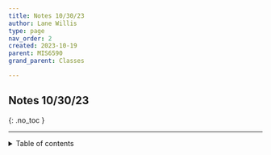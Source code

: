 ```yaml
---
title: Notes 10/30/23
author: Lane Willis
type: page
nav_order: 2
created: 2023-10-19
parent: MIS6590
grand_parent: Classes

---
```


## Notes 10/30/23
{: .no_toc }

---

<details closed markdown="block">
  <summary>
    Table of contents
  </summary>
  {: .text-delta }
1. TOC
{:toc}

---

### Building a Balanced Strategy

#### Tom Steffen's *Passing the Baton*
1. Phase-out: Foundation to interdependence. Key word: Parting
   * Why start here? You must look to phasing out in order to have good strategy for the end.
   * This helps us seek indigeneity from the outset.
   * If you don't have a clear vision of the end goal, your plans won't be focused.
2. Pre-entry: Foundation to personal/team develoment. Key word; Preparing
   * Building a team around the vision.
   * Preparation and research done before going.
   * Build a team manual with resources to create a unified understanding.
3. Pre-evangelism: foundation to relationships. Key word: Perceiving.
   * Language and culture acquisition.
   * Creating curiosity and establishing biblical authority.
4. Evangelism: foundation to church. Key word; Presenting.
   * Building upon relationships through contextualized communication.
   * Presenting the Gospel in a way that makes others wish it were true.
5. Post-evangelism: Foundation to maturity. Key word: Perfecting.
   * Building the church through disciple-making/leadership development.

#### Four Fields
1. Entry
   * Who to reach?
   * How to engage?
2. Gospel
3. Discipleship
4. Church
5. Leaders

#### City Church Network's Contextual Approach
* Vision must be grounded in:
   * Biblical vision of the Father's heart.
   * Understanding harvest field segments.
   * Multiplication of disciples and churches.
   * Abiding in Christ
   * Kingdom prayer
* Entry: Saved and Lost
* Evangelism: Mouth and Ear
* Disciple-making: 3/3rds.
* Church planting: Identity
* Leadership Development: Equip and Empower

***SEE Bookmark resource given.

---

[Back to MIS6590](/classes/semester-6/mis6590/mis6590.html)